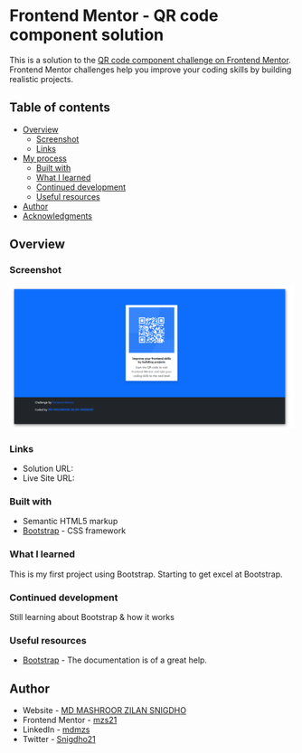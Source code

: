 # Frontend Mentor - QR code component solution

This is a solution to the [QR code component challenge on Frontend Mentor](https://www.frontendmentor.io/challenges/qr-code-component-iux_sIO_H). Frontend Mentor challenges help you improve your coding skills by building realistic projects.

## Table of contents

- [Overview](#overview)
  - [Screenshot](#screenshot)
  - [Links](#links)
- [My process](#my-process)
  - [Built with](#built-with)
  - [What I learned](#what-i-learned)
  - [Continued development](#continued-development)
  - [Useful resources](#useful-resources)
- [Author](#author)
- [Acknowledgments](#acknowledgments)

## Overview

### Screenshot

![](./images/qr-code-screenshot.png)

### Links

- Solution URL: [](https://github.com/mzs21/qr-code-component)
- Live Site URL: [](https://mzs21.github.io/qr-code-component/)

### Built with

- Semantic HTML5 markup
- [Bootstrap](https://getbootstrap.com/) - CSS framework

### What I learned

This is my first project using Bootstrap. Starting to get excel at Bootstrap.

### Continued development

Still learning about Bootstrap & how it works

### Useful resources

- [Bootstrap](https://getbootstrap.com/) - The documentation is of a great help.

## Author

- Website - [MD MASHROOR ZILAN SNIGDHO](https://github.com/mzs21)
- Frontend Mentor - [mzs21](https://www.frontendmentor.io/profile/mzs21)
- LinkedIn - [mdmzs](https://www.linkedin.com/in/mdmzs/)
- Twitter - [Snigdho21](https://twitter.com/Snigdho21)
